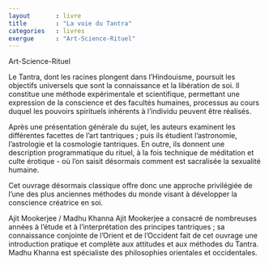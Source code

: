 ```yaml
---
layout       : livre
title        : "La voie du Tantra"
categories   : livres
exergue      : "Art-Science-Rituel"
---
```


Art-Science-Rituel

Le Tantra, dont les racines plongent dans l’Hindouisme, poursuit les objectifs universels que sont la connaissance et la libération de soi. Il constitue une méthode expérimentale et scientifique, permettant une expression de la conscience et des facultés humaines, processus au cours duquel les pouvoirs spirituels inhérents à l’individu peuvent être réalisés.

Après une présentation générale du sujet, les auteurs examinent les différentes facettes de l’art tantriques ; puis ils étudient l’astronomie, l’astrologie et la cosmologie tantriques. En outre, ils donnent une description programmatique du rituel, à la fois technique de méditation et culte érotique -  où l’on saisit désormais comment est sacralisée la sexualité humaine.

Cet ouvrage désormais classique offre donc une approche privilégiée de l’une des plus anciennes méthodes du monde visant à développer la conscience créatrice en soi.

Ajit Mookerjee / Madhu Khanna
Ajit Mookerjee a consacré de nombreuses années à l’étude et à l’interprétation des principes tantriques ; sa connaissance conjointe de l’Orient et de l’Occident fait de cet ouvrage une introduction pratique et complète aux attitudes et aux méthodes du Tantra.
Madhu Khanna est spécialiste des philosophies orientales et occidentales.
